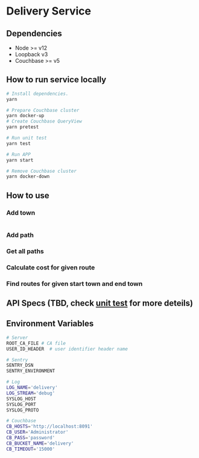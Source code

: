 # Delivery Service


## Dependencies

- Node >= v12
- Loopback v3
- Couchbase >= v5

## How to run service locally

```bash
# Install dependencies.
yarn

# Prepare Couchbase cluster
yarn docker-up
# Create Couchbase QueryView
yarn pretest

# Run unit test
yarn test

# Run APP
yarn start

# Remove Couchbase cluster
yarn docker-down
```



## How to use

### Add town

```js

```

### Add path

### Get all paths

### Calculate cost for given route

### Find routes for given start town and end town



## API Specs (TBD, check [unit test]() for more deteils)

## Environment Variables

```bash
# Server
ROOT_CA_FILE # CA file
USER_ID_HEADER  # user identifier header name

# Sentry
SENTRY_DSN
SENTRY_ENVIRONMENT

# Log
LOG_NAME='delivery'
LOG_STREAM='debug'
SYSLOG_HOST
SYSLOG_PORT
SYSLOG_PROTO

# Couchbase
CB_HOSTS='http://localhost:8091'
CB_USER='Administrator'
CB_PASS='password'
CB_BUCKET_NAME='delivery'
CB_TIMEOUT='15000'
```